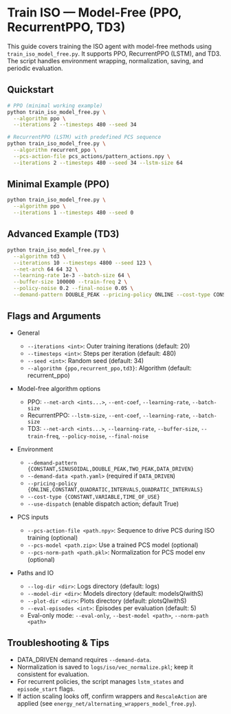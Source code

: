 # Train ISO — Model-Free (PPO, RecurrentPPO, TD3)

This guide covers training the ISO agent with model-free methods using `train_iso_model_free.py`. It supports PPO, RecurrentPPO (LSTM), and TD3. The script handles environment wrapping, normalization, saving, and periodic evaluation.

## Quickstart

```bash
# PPO (minimal working example)
python train_iso_model_free.py \
  --algorithm ppo \
  --iterations 2 --timesteps 480 --seed 34

# RecurrentPPO (LSTM) with predefined PCS sequence
python train_iso_model_free.py \
  --algorithm recurrent_ppo \
  --pcs-action-file pcs_actions/pattern_actions.npy \
  --iterations 2 --timesteps 480 --seed 34 --lstm-size 64
```

## Minimal Example (PPO)
```bash
python train_iso_model_free.py \
  --algorithm ppo \
  --iterations 1 --timesteps 480 --seed 0
```

## Advanced Example (TD3)
```bash
python train_iso_model_free.py \
  --algorithm td3 \
  --iterations 10 --timesteps 4800 --seed 123 \
  --net-arch 64 64 32 \
  --learning-rate 1e-3 --batch-size 64 \
  --buffer-size 100000 --train-freq 2 \
  --policy-noise 0.2 --final-noise 0.05 \
  --demand-pattern DOUBLE_PEAK --pricing-policy ONLINE --cost-type CONSTANT
```

## Flags and Arguments

- General
  - `--iterations <int>`: Outer training iterations (default: 20)
  - `--timesteps <int>`: Steps per iteration (default: 480)
  - `--seed <int>`: Random seed (default: 34)
  - `--algorithm {ppo,recurrent_ppo,td3}`: Algorithm (default: recurrent_ppo)

- Model-free algorithm options
  - PPO: `--net-arch <ints...>`, `--ent-coef`, `--learning-rate`, `--batch-size`
  - RecurrentPPO: `--lstm-size`, `--ent-coef`, `--learning-rate`, `--batch-size`
  - TD3: `--net-arch <ints...>`, `--learning-rate`, `--buffer-size`, `--train-freq`, `--policy-noise`, `--final-noise`

- Environment
  - `--demand-pattern {CONSTANT,SINUSOIDAL,DOUBLE_PEAK,TWO_PEAK,DATA_DRIVEN}`
  - `--demand-data <path.yaml>` (required if `DATA_DRIVEN`)
  - `--pricing-policy {ONLINE,CONSTANT,QUADRATIC,INTERVALS,QUADRATIC_INTERVALS}`
  - `--cost-type {CONSTANT,VARIABLE,TIME_OF_USE}`
  - `--use-dispatch` (enable dispatch action; default True)

- PCS inputs
  - `--pcs-action-file <path.npy>`: Sequence to drive PCS during ISO training (optional)
  - `--pcs-model <path.zip>`: Use a trained PCS model (optional)
  - `--pcs-norm-path <path.pkl>`: Normalization for PCS model env (optional)

- Paths and IO
  - `--log-dir <dir>`: Logs directory (default: logs)
  - `--model-dir <dir>`: Models directory (default: modelsQIwithS)
  - `--plot-dir <dir>`: Plots directory (default: plotsQIwithS)
  - `--eval-episodes <int>`: Episodes per evaluation (default: 5)
  - Eval-only mode: `--eval-only`, `--best-model <path>`, `--norm-path <path>`

## Troubleshooting & Tips
- DATA_DRIVEN demand requires `--demand-data`.
- Normalization is saved to `logs/iso/vec_normalize.pkl`; keep it consistent for evaluation.
- For recurrent policies, the script manages `lstm_states` and `episode_start` flags.
- If action scaling looks off, confirm wrappers and `RescaleAction` are applied (see `energy_net/alternating_wrappers_model_free.py`).
